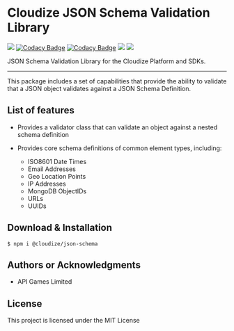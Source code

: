 # Cloudize JSON Schema Validation Library

![](https://img.shields.io/badge/build-passing-brightgreen)
[![Codacy Badge](https://app.codacy.com/project/badge/Grade/3f0e2c3f1999493daf8ed448c2afb0f1)](https://www.codacy.com/gh/apigames-core/json-schema/dashboard?utm_source=github.com&amp;utm_medium=referral&amp;utm_content=apigames-core/json-schema&amp;utm_campaign=Badge_Grade)
[![Codacy Badge](https://app.codacy.com/project/badge/Coverage/3f0e2c3f1999493daf8ed448c2afb0f1)](https://www.codacy.com/gh/apigames-core/json-schema/dashboard?utm_source=github.com&utm_medium=referral&utm_content=apigames-core/json-schema&utm_campaign=Badge_Coverage)
![](https://img.shields.io/npm/v/@cloudize/json-schema)
![](https://img.shields.io/badge/license-MIT-blue)

JSON Schema Validation Library for the Cloudize Platform and SDKs.

* * *

This package includes a set of capabilities that provide the ability to validate that a JSON object validates against a JSON Schema Definition.

## List of features

*   Provides a validator class that can validate an object against a nested schema definition

*   Provides core schema definitions of common element types, including:
    *   ISO8601 Date Times
    *   Email Addresses
    *   Geo Location Points
    *   IP Addresses
    *   MongoDB ObjectIDs
    *   URLs
    *   UUIDs

## Download & Installation

```shell 
$ npm i @cloudize/json-schema
```

## Authors or Acknowledgments

*   API Games Limited

## License

This project is licensed under the MIT License
